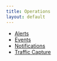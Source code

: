 ```yaml
---
title: Operations
layout: default
---
```

* <a href="/docs/configuration-guide/operations/alerts/">Alerts</a>
* <a href="/docs/configuration-guide/operations/events/">Events</a>
* <a href="/docs/latest/architectural-overview/operations/notifications/">Notifications</a>
* <a href="/docs/configuration-guide/operations/traffic-capture/">Traffic Capture</a>  